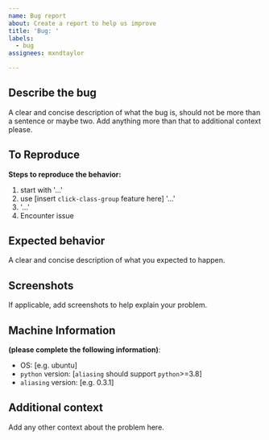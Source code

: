 ```yaml
---
name: Bug report
about: Create a report to help us improve
title: 'Bug: '
labels: 
  - bug
assignees: mxndtaylor

---
```


## Describe the bug
A clear and concise description of what the bug is, should not be more than a sentence or maybe two.
Add anything more than that to additional context please.

## To Reproduce
**Steps to reproduce the behavior:**
1. start with '...'
2. use [insert `click-class-group` feature here] '...'
3. '...'
4. Encounter issue

## Expected behavior
A clear and concise description of what you expected to happen.

## Screenshots
If applicable, add screenshots to help explain your problem.

## Machine Information
**(please complete the following information)**:
 - OS: [e.g. ubuntu]
- `python` version: [`aliasing` should support `python`>=3.8]
 - `aliasing` version: [e.g. 0.3.1]

## Additional context
Add any other context about the problem here.
